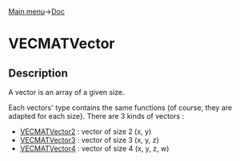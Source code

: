 [Main menu](../../Readme.md)->[Doc](../VECMATKit.md)

# VECMATVector
## Description

A vector is an array of a given size.

Each vectors' type contains the same functions (of course, they are adapted for each size}. There are 3 kinds of vectors :

* [VECMATVector2](./VECMATVector2.md) : vector of size 2 (x, y)
* [VECMATVector3](./VECMATVector3.md) : vector of size 3 (x, y, z)
* [VECMATVector4](./VECMATVector4.md) : vector of size 4 (x, y, z, w)
